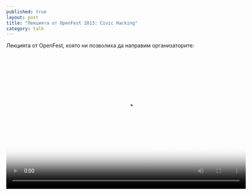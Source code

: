 ```yaml
---
published: true
layout: post
title: "Лекцията от OpenFest 2013: Civic Hacking"
category: talk
---
```


Лекцията от OpenFest, която ни позволиха да направим организаторите:

<video width="640" height="360" preload="auto" controls poster="http://leanbackplayer.com/videos/poster/elephants_dream_640x360.jpg">
<source src="http://leanbackplayer.com/videos/360p/elephants_dream_640x360_2.30.mp4" type='video/mp4; codecs="avc1.42E01E, mp4a.40.2"' /><object class="leanback-player-flash-fallback" width="640" height="360" type="application/x-shockwave-flash" data="http://releases.flowplayer.org/swf/flowplayer.swf">
<param name="movie" value="http://releases.flowplayer.org/swf/flowplayer.swf" />
<param name="allowFullScreen" value="true" />
<param name="wmode" value="opaque" />
<param name="bgcolor" value="#000000" />
<param name="flashVars" value="config={'playlist':['http://leanbackplayer.com/videos/poster/elephants_dream_640x360.jpg', 
{'url':'http://leanbackplayer.com/videos/360p/elephants_dream_640x360_2.30.mp4','autoPlay':false,'autobuffering':true}]}" />
</object><div class="leanback-player-html-fallback" style="width: 640px; height: 360px;">
<img src="http://leanbackplayer.com/videos/poster/elephants_dream_640x360.jpg" width="640" height="360" alt="Poster Image" 
title="No HTML5-Video playback capabilities found. Please download the video(s) below." />
<div><strong>Download Video:</strong><a href="http://leanbackplayer.com/videos/360p/elephants_dream_640x360_2.30.mp4">.mp4</a>
</div>
</div>
</video>